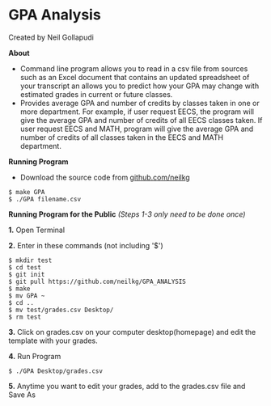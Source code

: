 # GPA Analysis
Created by Neil Gollapudi

**About**
- Command line program allows you to read in a csv file from sources such as an Excel document that contains an updated spreadsheet of your transcript an allows you to predict how your GPA may change with estimated grades in current or future classes.
- Provides average GPA and number of credits by classes taken in one or more department. For example, if user request EECS, the program will give the average GPA and number of credits of all EECS classes taken. If user request EECS and MATH, program will give the average GPA and number of credits of all classes taken in the EECS and MATH department.


**Running Program**
- Download the source code from [github.com/neilkg](https://github.com/neilkg/GPA_ANALYSIS)
```
$ make GPA
$ ./GPA filename.csv
```
 
**Running Program for the Public**
*(Steps 1-3 only need to be done once)*

**1.** Open Terminal

**2.** Enter in these commands (not including '$')
```
$ mkdir test
$ cd test
$ git init
$ git pull https://github.com/neilkg/GPA_ANALYSIS
$ make
$ mv GPA ~
$ cd ..
$ mv test/grades.csv Desktop/
$ rm test
```

**3.** Click on grades.csv on your computer desktop(homepage) and edit the template with your grades.

**4.** Run Program
```
$ ./GPA Desktop/grades.csv
```

**5.** Anytime you want to edit your grades, add to the grades.csv file and Save As

